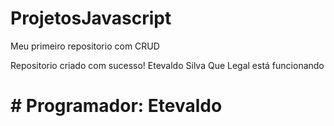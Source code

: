# ProjetosJavascript
Meu primeiro repositorio com CRUD

Repositorio criado com sucesso!
Etevaldo Silva
Que Legal está funcionando

# # Programador: Etevaldo
